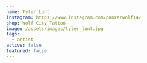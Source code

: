 ```yaml
---
name: Tyler Lunt
instagram: https://www.instagram.com/panzerwolf14/
shop: Wolf City Tattoo
image: /assets/images/tyler_lunt.jpg
tags:
  - artist
active: false
featured: false
---
```


